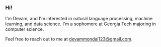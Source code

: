 ### Hi!

I'm Devam, and I'm interested in natural language processing, machine learning, and data science. I'm a sophomore at Georgia Tech majoring in computer science.  

Feel free to reach out to me at devammondal123@gmail.com. 
